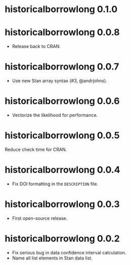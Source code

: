 # historicalborrowlong 0.1.0



# historicalborrowlong 0.0.8

* Release back to CRAN.

# historicalborrowlong 0.0.7

* Use new Stan array syntax (#3, @andrjohns).

# historicalborrowlong 0.0.6

* Vectorize the likelihood for performance.

# historicalborrowlong 0.0.5

Reduce check time for CRAN.

# historicalborrowlong 0.0.4

* Fix DOI formatting in the `DESCRIPTION` file.

# historicalborrowlong 0.0.3

* First open-source release.

# historicalborrowlong 0.0.2

* Fix serious bug in data confidence interval calculation.
* Name all list elements in Stan data list.
